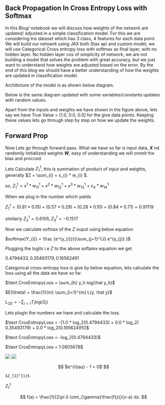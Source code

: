 ## **Back Propagation In Cross Entropy Loss with Softmax**


In this Blog/ notebook we will discuss how weights of the network are updated/ adjusted in a simple classification model. For this we are considering Iris dataset which has 3 class, 4 features for each data point. We will build our netowrk using JAX both Stax api and custom model, we will use Categorical Cross entropy loss with softmax as final layer, with no hidden layer. No hidden layer cos of simplicity of network, we are not building a model that solves the problem with great accuracy, but we just want to understand how weights are adjusted based on the error. By the end of this blog we should have a better understanding of how the weights are updated in classification model.

Architicture of the model is as shown below diagram.

Below is the same diagram updated with some variables/constants updates with random values.

Apart from the inputs and weights we have shown in the figure above, lets say we have True Value = [1.0, 0.0, 0.0] for the give data points. Keeping these values lets go through step by step on how we update the weights.

## Forward Prop

Now Lets go through forward pass. What we have so far is input data, ***X*** nd randomly initiallized weights ***W***, easy of understanding we will ommit the bias and procced. 

Lets Calculate $Z_{1}^{1}$, this is summation of product of input and weights, generally  $Z = \sum_{i} = x_{i} * w_{i} $. 

so, $Z_{1}^{1} = x^{1} * w_{11}^{1} + x^{2} * w_{12}^{1} + x^{3} * w_{13}^{1} + x_{4} * w_{14}^{1}$

When we plug in the number which yields 

$Z_{1}^{1} = (0.81 * 0.15) + (0.57 * 0.29) + (0.28 * 0.10) + (0.84 * 0.71) = 0.91119$

similarly $Z_{2}^{1} = 0.6105, Z_{3}^{1} = -0.1517$

Now we calculate sofmax of the $Z$ ouput using below equation 

$softmax(Y_{i}) = \frac {e^{y_{i}}}{\sum_{j=1}^{J} e^{y_{j}} }$

Plugging the logits i.e $Z$ to the above softamx equation we get 

$0.4794433, 0.35493179, 0.16562491$

Categorical cross-entropy loss is give by below equation, lets calculate the loss using all the data we have so far.

$\text CrosEntropyLoss = \sum_{h} y_h log(\hat y_h)$

$E(\theta) = \frac{1}{m} \sum_{i=1}^{m} L(y, \hat y)$

$L_{CE} = - \sum_{i=1} T_i log(S_i)$

Lets plugin the numbers we have and calculate the loss.

$\text CrosEntropyLoss = -[1.0 * log_2(0.4794433) + 0.0 * log_2( 0.35493179) + 0.0 * log_2(0.16562491)]$

$\text CrosEntropyLoss = -log_2(0.4794433)$

$\text CrosEntropyLoss = 1.0605678$


<img src="https://render.githubusercontent.com/render/math?math=\sum_{n=0}^\infty\frac{1}{2^n}">

<img src="https://render.githubusercontent.com/render/math?math=a^{2} %2B b^{2} = c^{2}">

```math
`$e^{i\tau} - 1 = 0$`
```

`$Z_{1}^{1}$`


$`Z_{1}^{1}`$


$$
f(a) = \frac{1}{2\pi i} \oint_{\gamma}\frac{f(z)}{z-a} dz.
$$
